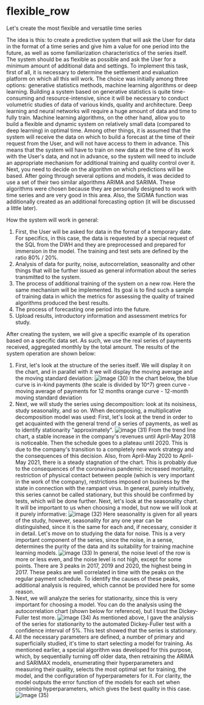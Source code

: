 # flexible_row
Let's create the most flexible and versatile time series

The idea is this: to create a predictive system that will ask the User for data in the format of a time series and give him a value for one period into the future, as well as some familiarization characteristics of the series itself. The system should be as flexible as possible and ask the User for a minimum amount of additional data and settings.
To implement this task, first of all, it is necessary to determine the settlement and evaluation platform on which all this will work. The choice was initially among three options: generative statistics methods, machine learning algorithms or deep learning. Building a system based on generative statistics is quite time-consuming and resource-intensive, since it will be necessary to conduct volumetric studies of data of various kinds, quality and architecture. Deep learning and neural networks will require a huge amount of data and time to fully train. Machine learning algorithms, on the other hand, allow you to build a flexible and dynamic system on relatively small data (compared to deep learning) in optimal time.
Among other things, it is assumed that the system will receive the data on which to build a forecast at the time of their request from the User, and will not have access to them in advance. This means that the system will have to train on new data at the time of its work with the User's data, and not in advance, so the system will need to include an appropriate mechanism for additional training and quality control over it.
Next, you need to decide on the algorithm on which predictions will be based. After going through several options and models, it was decided to use a set of their two similar algorithms ARIMA and SARIMA. These algorithms were chosen because they are personally designed to work with time series and are very good in this area. Also, the SIGMA function was additionally created as an additional forecasting option (it will be discussed a little later).

How the system will work in general:
1. First, the User will be asked for data in the format of a temporary date. For specifics, in this case, the data is requested by a special request of the SQL from the DWH and they are preprocessed and prepared for immersion in the model. The training and test sets are defined by the ratio 80% / 20%.
2. Analysis of data for purity, noise, autocorrelation, seasonality and other things that will be further issued as general information about the series transmitted to the system.
3. The process of additional training of the system on a new row. Here the same mechanism will be implemented. Its goal is to find such a sample of training data in which the metrics for assessing the quality of trained algorithms produced the best results.
4. The process of forecasting one period into the future.
5. Upload results, introductory information and assessment metrics for study.

After creating the system, we will give a specific example of its operation based on a specific data set. As such, we use the real series of payments received, aggregated monthly by the total amount. The results of the system operation are shown below:
1. First, let's look at the structure of the series itself. We will display it on the chart, and in parallel with it we will display the moving average and the moving standard deviation:
![image (30)](https://github.com/Geronimik/flexible_row/assets/98644693/17fec869-b12a-4d1f-a578-a9f68c958d64)
In the chart below, the blue curve is in-kind payments (the scale is divided by 10^7)
                 green curve - moving average of payments for 12 months
                 orange curve - 12-month moving standard deviation
2. Next, we will study the series using decomposition: look at its noisiness, study seasonality, and so on. When decomposing, a multiplicative decomposition model was used:
First, let's look at the trend in order to get acquainted with the general trend of a series of payments, as well as to identify stationarity "approximately".
![image (31)](https://github.com/Geronimik/flexible_row/assets/98644693/42ee17c1-e779-4c49-a82a-781de72d1ebf)
From the trend line chart, a stable increase in the company's revenues until April-May 2018 is noticeable. Then the schedule goes to a plateau until 2020. This is due to the company's transition to a completely new work strategy and the consequences of this decision. Also, from April-May 2020 to April-May 2021, there is a steady stagnation of the chart. This is probably due to the consequences of the coronavirus pandemic: increased mortality, restriction of physical contact between people (which is very important in the work of the company), restrictions imposed on business by the state in connection with the rampant virus.
In general, purely intuitively, this series cannot be called stationary, but this should be confirmed by tests, which will be done further.
Next, let's look at the seasonality chart. It will be important to us when choosing a model, but now we will look at it purely informative:
![image (32)](https://github.com/Geronimik/flexible_row/assets/98644693/53ba57a6-3e28-4195-82d9-311723b38440)
Here seasonality is given for all years of the study, however, seasonality for any one year can be distinguished, since it is the same for each and, if necessary, consider it in detail.
Let's move on to studying the data for noise. This is a very important component of the series, since the noise, in a sense, determines the purity of the data and its suitability for training machine learning models.
![image (33)](https://github.com/Geronimik/flexible_row/assets/98644693/d18c41e3-f8a1-40b2-a4a4-652d807ffb08)
In general, the noise level of the row is more or less even, and the noise level is not high, except for some points. There are 3 peaks in 2017, 2019 and 2020, the highest being in 2017.
These peaks are well correlated in time with the peaks on the regular payment schedule. To identify the causes of these peaks, additional analysis is required, which cannot be provided here for some reason.
3. Next, we will analyze the series for stationarity, since this is very important for choosing a model. You can do the analysis using the autocorrelation chart (shown below for reference), but I trust the Dickey-Fuller test more.
![image (34)](https://github.com/Geronimik/flexible_row/assets/98644693/f1984438-76c1-4018-ad49-a790fa1ef14f)
As mentioned above, I gave the analysis of the series for stationarity to the automated Dickey-Fuller test with a confidence interval of 5%. This test showed that the series is stationary.
4. All the necessary parameters are defined, a number of primary and superficially studied, it's time to start selecting a model for training. As mentioned earlier, a special algorithm was developed for this purpose, which, by sequentially turning off older data, then retraining the ARIMA and SARIMAX models, enumerating their hyperparameters and measuring their quality, selects the most optimal set for training, the model, and the configuration of hyperparameters for it. For clarity, the model outputs the error function of the models for each set when combining hyperparameters, which gives the best quality in this case.
![image (35)](https://github.com/Geronimik/flexible_row/assets/98644693/32eef971-3a6e-4420-ae30-50c1a297f59e)
